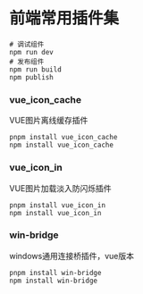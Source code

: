 # 前端常用插件集
```shell
# 调试组件
npm run dev
# 发布组件
npm run build
npm publish
```
### vue_icon_cache
VUE图片离线缓存插件
```shell
pnpm install vue_icon_cache
npm install vue_icon_cache
```

### vue_icon_in
VUE图片加载淡入防闪烁插件
```shell
pnpm install vue_icon_in
npm install vue_icon_in
```

### win-bridge
windows通用连接桥插件，vue版本
```shell
pnpm install win-bridge
npm install win-bridge
```


